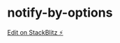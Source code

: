 # notify-by-options

[Edit on StackBlitz ⚡️](https://stackblitz.com/edit/stackblitz-starters-cpo7qy)